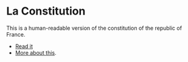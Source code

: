 # La Constitution

This is a human-readable version of the constitution of the republic of France.

* [Read it](http://la-constitution.fr/)
* [More about this](http://geoffrey.io/la-constitution.html).